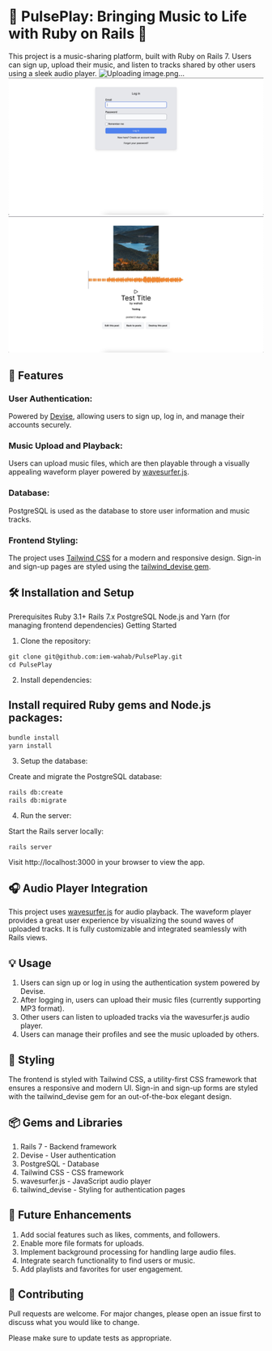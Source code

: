 # 🎵 PulsePlay: Bringing Music to Life with Ruby on Rails 🎵

This project is a music-sharing platform, built with Ruby on Rails 7. Users can sign up, upload their music, and listen to tracks shared by other users using a sleek audio player.
![Uploading image.png…](https://github.com/iem-wahab/PulsePlay/blob/main/PulsePlay%20snap2.jpg?raw=true)
![Uploading image.png…](https://github.com/iem-wahab/PulsePlay/blob/main/PulsePlay%20snap1.jpg?raw=true)
![Uploading image.png…](https://github.com/iem-wahab/PulsePlay/blob/main/PulsePlay%20snap3.jpg?raw=true)



## 🚀 Features
### User Authentication:
Powered by [Devise](https://github.com/heartcombo/devise), allowing users to sign up, log in, and manage their accounts securely.

### Music Upload and Playback:
Users can upload music files, which are then playable through a visually appealing waveform player powered by [wavesurfer.js](https://github.com/katspaugh/wavesurfer.js).

### Database:
PostgreSQL is used as the database to store user information and music tracks.

### Frontend Styling:
The project uses [Tailwind CSS](https://tailwindcss.com/) for a modern and responsive design. Sign-in and sign-up pages are styled using the [tailwind_devise gem](https://rubygems.org/gems/tailwind_devise).

## 🛠️ Installation and Setup
Prerequisites
Ruby 3.1+
Rails 7.x
PostgreSQL
Node.js and Yarn (for managing frontend dependencies)
Getting Started
1. Clone the repository:

 ```
git clone git@github.com:iem-wahab/PulsePlay.git
cd PulsePlay
 ```
2. Install dependencies:

## Install required Ruby gems and Node.js packages:

 ```
bundle install
yarn install
 ```
3. Setup the database:

Create and migrate the PostgreSQL database:

 ```
rails db:create
rails db:migrate
 ```
4. Run the server:

Start the Rails server locally:

 ```
rails server
 ```
Visit http://localhost:3000 in your browser to view the app.

## 🎧 Audio Player Integration
This project uses [wavesurfer.js](https://github.com/katspaugh/wavesurfer.js) for audio playback. The waveform player provides a great user experience by visualizing the sound waves of uploaded tracks. It is fully customizable and integrated seamlessly with Rails views.

## 💡 Usage
1. Users can sign up or log in using the authentication system powered by Devise.
2. After logging in, users can upload their music files (currently supporting MP3 format).
3. Other users can listen to uploaded tracks via the wavesurfer.js audio player.
4. Users can manage their profiles and see the music uploaded by others.

## 🎨 Styling

The frontend is styled with Tailwind CSS, a utility-first CSS framework that ensures a responsive and modern UI. Sign-in and sign-up forms are styled with the tailwind_devise gem for an out-of-the-box elegant design.

## 📦 Gems and Libraries

1. Rails 7 - Backend framework
2. Devise - User authentication
3. PostgreSQL - Database
4. Tailwind CSS - CSS framework
5. wavesurfer.js - JavaScript audio player
6. tailwind_devise - Styling for authentication pages

## 🌟 Future Enhancements

1. Add social features such as likes, comments, and followers.
2. Enable more file formats for uploads.
3. Implement background processing for handling large audio files.
4. Integrate search functionality to find users or music.
5. Add playlists and favorites for user engagement.

## 🤝 Contributing

Pull requests are welcome. For major changes, please open an issue first to discuss what you would like to change.

Please make sure to update tests as appropriate.
